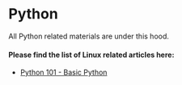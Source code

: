 # Python
All Python related materials are under this hood.

#### Please find the list of Linux related articles here:
- [Python 101 - Basic Python](https://github.com/naeemmohd/python/tree/master/Python%20101)
